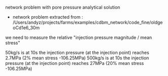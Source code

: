 network problem with pore pressure analytical solution
- network problem extracted from : /Users/andyz/projects/farms/examples/cdbm_network/code_fine/oldgeoCd1e6_30m

we need to measure the relative "injection pressure magnitude / mean stress"

50kg/s is at 10s the injection pressure (at the injection point) reaches 2.7MPa (2% mean stress -106.25MPa)
500kg/s is at 10s the injection pressure (at the injection point) reaches 27MPa (20% mean stress -106.25MPa)